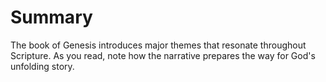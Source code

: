 # Summary

The book of Genesis introduces major themes that resonate throughout Scripture. As you read, note how the narrative prepares the way for God's unfolding story.

